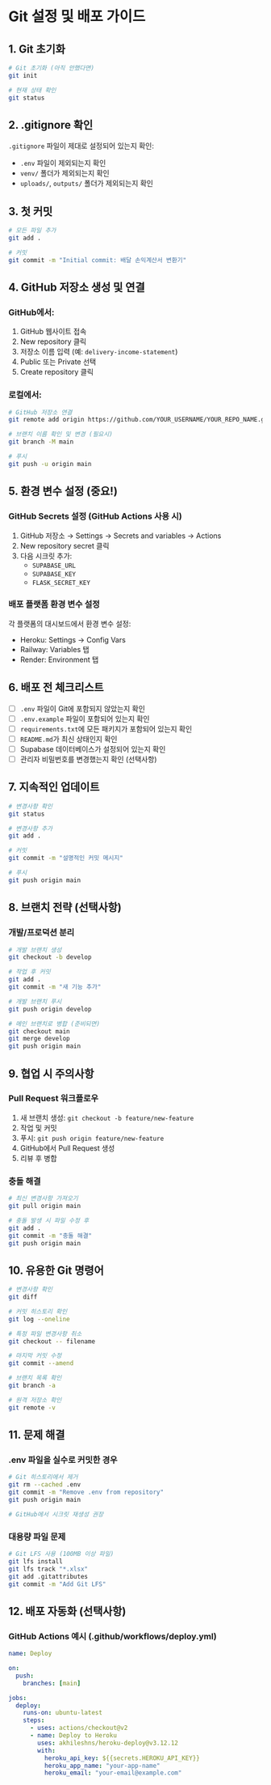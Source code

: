# Git 설정 및 배포 가이드

## 1. Git 초기화

```bash
# Git 초기화 (아직 안했다면)
git init

# 현재 상태 확인
git status
```

## 2. .gitignore 확인

`.gitignore` 파일이 제대로 설정되어 있는지 확인:

- `.env` 파일이 제외되는지 확인
- `venv/` 폴더가 제외되는지 확인
- `uploads/`, `outputs/` 폴더가 제외되는지 확인

## 3. 첫 커밋

```bash
# 모든 파일 추가
git add .

# 커밋
git commit -m "Initial commit: 배달 손익계산서 변환기"
```

## 4. GitHub 저장소 생성 및 연결

### GitHub에서:

1. GitHub 웹사이트 접속
2. New repository 클릭
3. 저장소 이름 입력 (예: `delivery-income-statement`)
4. Public 또는 Private 선택
5. Create repository 클릭

### 로컬에서:

```bash
# GitHub 저장소 연결
git remote add origin https://github.com/YOUR_USERNAME/YOUR_REPO_NAME.git

# 브랜치 이름 확인 및 변경 (필요시)
git branch -M main

# 푸시
git push -u origin main
```

## 5. 환경 변수 설정 (중요!)

### GitHub Secrets 설정 (GitHub Actions 사용 시)

1. GitHub 저장소 → Settings → Secrets and variables → Actions
2. New repository secret 클릭
3. 다음 시크릿 추가:
   - `SUPABASE_URL`
   - `SUPABASE_KEY`
   - `FLASK_SECRET_KEY`

### 배포 플랫폼 환경 변수 설정

각 플랫폼의 대시보드에서 환경 변수 설정:

- Heroku: Settings → Config Vars
- Railway: Variables 탭
- Render: Environment 탭

## 6. 배포 전 체크리스트

- [ ] `.env` 파일이 Git에 포함되지 않았는지 확인
- [ ] `.env.example` 파일이 포함되어 있는지 확인
- [ ] `requirements.txt`에 모든 패키지가 포함되어 있는지 확인
- [ ] `README.md`가 최신 상태인지 확인
- [ ] Supabase 데이터베이스가 설정되어 있는지 확인
- [ ] 관리자 비밀번호를 변경했는지 확인 (선택사항)

## 7. 지속적인 업데이트

```bash
# 변경사항 확인
git status

# 변경사항 추가
git add .

# 커밋
git commit -m "설명적인 커밋 메시지"

# 푸시
git push origin main
```

## 8. 브랜치 전략 (선택사항)

### 개발/프로덕션 분리

```bash
# 개발 브랜치 생성
git checkout -b develop

# 작업 후 커밋
git add .
git commit -m "새 기능 추가"

# 개발 브랜치 푸시
git push origin develop

# 메인 브랜치로 병합 (준비되면)
git checkout main
git merge develop
git push origin main
```

## 9. 협업 시 주의사항

### Pull Request 워크플로우

1. 새 브랜치 생성: `git checkout -b feature/new-feature`
2. 작업 및 커밋
3. 푸시: `git push origin feature/new-feature`
4. GitHub에서 Pull Request 생성
5. 리뷰 후 병합

### 충돌 해결

```bash
# 최신 변경사항 가져오기
git pull origin main

# 충돌 발생 시 파일 수정 후
git add .
git commit -m "충돌 해결"
git push origin main
```

## 10. 유용한 Git 명령어

```bash
# 변경사항 확인
git diff

# 커밋 히스토리 확인
git log --oneline

# 특정 파일 변경사항 취소
git checkout -- filename

# 마지막 커밋 수정
git commit --amend

# 브랜치 목록 확인
git branch -a

# 원격 저장소 확인
git remote -v
```

## 11. 문제 해결

### .env 파일을 실수로 커밋한 경우

```bash
# Git 히스토리에서 제거
git rm --cached .env
git commit -m "Remove .env from repository"
git push origin main

# GitHub에서 시크릿 재생성 권장
```

### 대용량 파일 문제

```bash
# Git LFS 사용 (100MB 이상 파일)
git lfs install
git lfs track "*.xlsx"
git add .gitattributes
git commit -m "Add Git LFS"
```

## 12. 배포 자동화 (선택사항)

### GitHub Actions 예시 (.github/workflows/deploy.yml)

```yaml
name: Deploy

on:
  push:
    branches: [main]

jobs:
  deploy:
    runs-on: ubuntu-latest
    steps:
      - uses: actions/checkout@v2
      - name: Deploy to Heroku
        uses: akhileshns/heroku-deploy@v3.12.12
        with:
          heroku_api_key: ${{secrets.HEROKU_API_KEY}}
          heroku_app_name: "your-app-name"
          heroku_email: "your-email@example.com"
```

